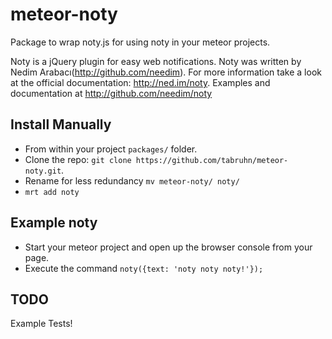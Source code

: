 meteor-noty
===========

Package to wrap noty.js for using noty in your meteor projects.

Noty is a jQuery plugin for easy web notifications. Noty was written by
Nedim Arabacı(<http://github.com/needim>). For more information
 take a look at the official documentation: <http://ned.im/noty>.
Examples and documentation at <http://github.com/needim/noty>

## Install Manually

- From within your project `packages/` folder.
- Clone the repo: `git clone https://github.com/tabruhn/meteor-noty.git`.
- Rename for less redundancy `mv meteor-noty/ noty/`
- `mrt add noty`

## Example noty

- Start your meteor project and open up the browser console from your
  page.
- Execute the command `noty({text: 'noty noty noty!'});`

## TODO

Example
Tests!
